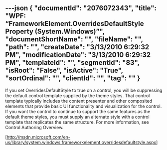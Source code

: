 ---json
{
  "documentId": "2076072343",
  "title": "WPF: “FrameworkElement.OverridesDefaultStyle Property (System.Windows)”",
  "documentShortName": "",
  "fileName": "",
  "path": "",
  "createDate": "3/13/2010 6:29:32 PM",
  "modificationDate": "3/13/2010 6:29:32 PM",
  "templateId": "",
  "segmentId": "83",
  "isRoot": "False",
  "isActive": "True",
  "sortOrdinal": "",
  "clientId": "",
  "tag": ""
}
---

If you set OverridesDefaultStyle to true on a control, you will be suppressing the default control template supplied by the theme styles. That control template typically includes the content presenter and other composited elements that provide basic UI functionality and visualization for the control. If you want the control to continue to support the same features as the default theme styles, you must supply an alternate style with a control template that replicates the same structure. For more information, see Control Authoring Overview.

[http://msdn.microsoft.com/en-us/library/system.windows.frameworkelement.overridesdefaultstyle.aspx]
